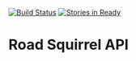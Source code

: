 [![Build Status](https://semaphoreapp.com/api/v1/projects/d10c0dad-30a2-488d-95f8-00a7597d0422/256965/shields_badge.png)](https://semaphoreapp.com/pillartechnology/roadsquirrel-api)
[![Stories in Ready](https://badge.waffle.io/PillarTechnology/RoadSquirrel.png?label=ready&title=Ready)](https://waffle.io/PillarTechnology/RoadSquirrel)

Road Squirrel API
================
